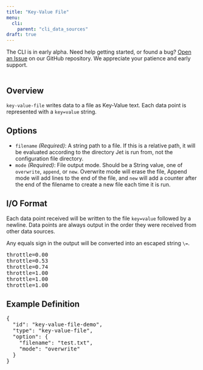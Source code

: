 ```yaml
---
title: "Key-Value File"
menu:
  cli:
    parent: "cli_data_sources"
draft: true
---
```


<div class="bp3-callout">The CLI is in early alpha. Need help getting started, or found a bug? <a href="https://github.com/telemetryjet/telemetryjet-cli/issues/new">Open an Issue</a> on our GitHub repository. We appreciate your patience and early support.
</div>
<br />

## Overview
`key-value-file` writes data to a file as Key-Value text. Each data point is represented with a `key=value` string. 

## Options
- `filename` *(Required)*: A string path to a file. If this is a relative path, it will be evaluated according to the directory Jet is run from, not the configuration file directory.
- `mode` *(Required)*: File output mode. Should be a String value, one of `overwrite`, `append`, or `new`. Overwrite mode will erase the file, Append mode will add lines to the end of the file, and `new` will add a counter after the end of the filename to create a new file each time it is run.

## I/O Format
Each data point received will be written to the file `key=value` followed by a newline. Data points are always output in the order they were received from other data sources.

Any equals sign in the output will be converted into an escaped string `\=`.

<pre>
throttle=0.00
throttle=0.53
throttle=0.74
throttle=1.00
throttle=1.00
throttle=1.00
</pre>

## Example Definition
<pre>
{
  "id": "key-value-file-demo",
  "type": "key-value-file",
  "option": {
    "filename": "test.txt",
    "mode": "overwrite"
  }
}
</pre>
